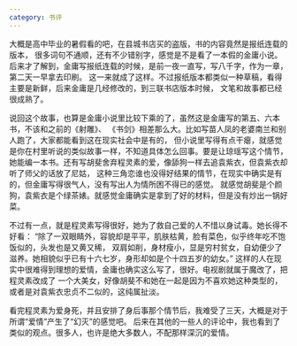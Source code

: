 ```yaml
---
category: 书评
---
```

大概是高中毕业的暑假看的吧，在县城书店买的盗版，书的内容竟然是报纸连载的版本，
很多词句不通顺，还有不少错别字，感觉是不是看了一本假的金庸小说。
后来才了解到，金庸写报纸连载的时候，是前一夜一直写，写八千字，作为一章，第二天一早拿去印刷。
这一来就成了这样。不过报纸版本都类似一种草稿，看得主要是新鲜，后来金庸是几经修改的，到三联书店版本时候，
文笔和故事都已经很成熟了。

说回这个故事，也算是金庸小说里比较下乘的了，虽然这是金庸写的第五、六本书，不该和之前的《射雕》、
《书剑》相差那么大。比如写苗人凤的老婆南兰和别人跑了，大家都能看到这在现实社会中是有的，
但小说里写得有点干瘪，就感觉是你在村里听说的类似故事一样，不知道具体怎么回事。要是让琼瑶写这个情节，
她能编一本书。还有写胡斐舍弃程灵素的爱，像舔狗一样去追袁紫衣，但袁紫衣却听了师父的话放了尼姑，
这种三角恋谁也没得好结果的情节，在现实中确实是有的，但金庸写得很气人，没有写出人为情所困不得已的感觉。
就感觉胡斐是个颜狗，袁紫衣是个绿茶婊。就感觉金庸确实是拿到了好的材料，但是没有炒出一锅好菜。

不过有一点，就是程灵素写得很好，她为了救自己爱的人不惜以身试毒。她长得不好看：
“除了一双眼睛外，容貌却是平平，肌肤枯黄，脸有菜色，似乎终年吃不饱饭似的，头发也是又黄又稀，
双肩如削，身材瘦小，显是穷村贫女，自幼便少了滋养。她相貌似乎已有十六七岁，身形却如是个十四五岁的幼女。”
这样的人在现实中很难得到理想的爱情，金庸也确实这么写了，很好。电视剧就属于魔改了，把程灵素改成了
一个大美女，好像胡斐不和她在一起是因为不喜欢她这种类型的，或者是对袁紫衣忠贞不二似的，这纯属扯淡。

看完程灵素为爱身死，并且安排了身后事那个情节后，我难受了三天，大概是对于所谓“爱情”产生了“幻灭”的感觉吧。
后来在其他的一些人的评论中，我也看到了类似的观点。很多人，也许是绝大多数人，不配那样深沉的爱情。
